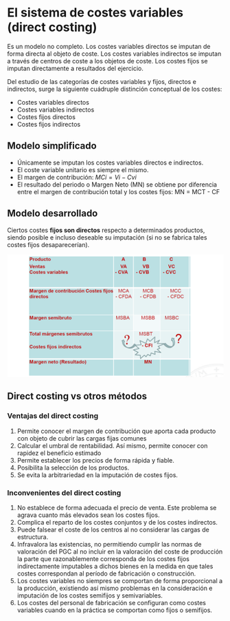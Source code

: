 # El sistema de costes variables (direct costing)

Es un modelo no completo. Los costes variables directos se imputan de forma directa al objeto de coste. Los costes variables indirectos se imputan a través de centros de coste a los objetos de coste. Los costes fijos se imputan directamente a resultados del ejercicio.

Del estudio de las categorías de costes variables y fijos, directos e indirectos, surge la siguiente cuádruple distinción conceptual de los costes:

- Costes variables directos
- Costes variables indirectos
- Costes fijos directos
- Costes fijos indirectos

## Modelo simplificado

- Únicamente se imputan los costes variables directos e indirectos.
- El coste variable unitario es siempre el mismo.
- El margen de contribución: $MCi=Vi-Cvi$
- El resultado del periodo o Margen Neto (MN) se obtiene por diferencia entre el margen de contribución total y los costes fijos: MN = MCT - CF

## Modelo desarrollado

Ciertos costes **fijos son directos** respecto a determinados productos, siendo posible e incluso deseable su imputación (si no se fabrica tales costes fijos desaparecerían).

![img](../images/tema-8/teoria/tabla-1.png)

## Direct costing vs otros métodos

### Ventajas del direct costing

1. Permite conocer el margen de contribución que aporta cada producto con objeto de cubrir las cargas fijas comunes
2. Calcular el umbral de rentabilidad. Así mismo, permite conocer con rapidez el beneficio estimado
3. Permite establecer los precios de forma rápida y fiable.
4. Posibilita la selección de los productos.
5. Se evita la arbitrariedad en la imputación de costes fijos.

### Inconvenientes del direct costing

1. No establece de forma adecuada el precio de venta. Este problema se agrava cuanto más elevados sean los costes fijos.
2. Complica el reparto de los costes conjuntos y de los costes indirectos.
3. Puede falsear el coste de los centros al no considerar las cargas de estructura.
4. Infravalora las existencias, no permitiendo cumplir las normas de valoración del PGC al no incluir en la valoración del coste de producción la parte que razonablemente corresponda de los costes fijos indirectamente imputables a dichos bienes en la medida en que tales costes correspondan al período de fabricación o construcción.
5. Los costes variables no siempres se comportan de forma proporcional a la producción, existiendo así mismo problemas en la consideración e imputación de los costes semifijos y semivariables.
6. Los costes del personal de fabricación se configuran como costes variables cuando en la práctica se comportan como fijos o semifijos.
